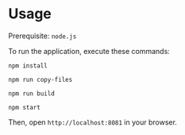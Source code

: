 # Usage

Prerequisite: ```node.js```

To run the application, execute these commands:

```
npm install
```

```
npm run copy-files
```

```
npm run build
```

```
npm start
```

Then, open `http://localhost:8081` in your browser.
